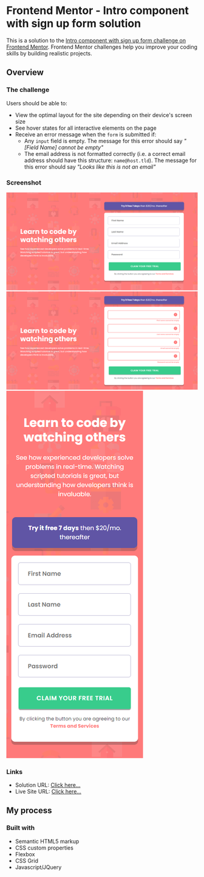 # Frontend Mentor - Intro component with sign up form solution

This is a solution to the [Intro component with sign up form challenge on Frontend Mentor](https://www.frontendmentor.io/challenges/intro-component-with-signup-form-5cf91bd49edda32581d28fd1). Frontend Mentor challenges help you improve your coding skills by building realistic projects.

## Overview

### The challenge

Users should be able to:

- View the optimal layout for the site depending on their device's screen size
- See hover states for all interactive elements on the page
- Receive an error message when the `form` is submitted if:
  - Any `input` field is empty. The message for this error should say _"[Field Name] cannot be empty"_
  - The email address is not formatted correctly (i.e. a correct email address should have this structure: `name@host.tld`). The message for this error should say _"Looks like this is not an email"_

### Screenshot

![Desktop](./screenshots/desktop.png)
![Active States](./screenshots/active.png)
![mobile](./screenshots/mobile.png)

### Links

- Solution URL: [Click here...](https://github.com/markskwid/mark-signup-form)
- Live Site URL: [Click here...](https://markskwid.github.io/mark-signup-form)

## My process

### Built with

- Semantic HTML5 markup
- CSS custom properties
- Flexbox
- CSS Grid
- Javascript/JQuery
